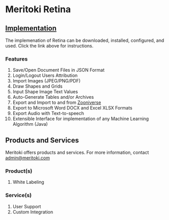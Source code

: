 # Meritoki Retina
## [Implementation](https://github.com/meritoki/retina-desktop-application/wiki/Implementation)
The implemenation of Retina can be downloaded, installed, configured, and used. Click the link above for instructions.

### Features
1. Save/Open Document Files in JSON Format
2. Login/Logout Users Attribution
3. Import Images (JPEG/PNG/PDF)
4. Draw Shapes and Grids
5. Input Shape Image Text Values
6. Auto-Generate Tables and/or Archives
7. Export and Import to and from [Zooniverse](https://www.zooniverse.org/)
8. Export to Microsoft Word DOCX and Excel XLSX Formats
9. Export Audio with Text-to-speech
11. Extensible Interface for implementation of any Machine Learning Algorithm (Java)

## Products and Services
Meritoki offers products and services. For more information, contact admin@meritoki.com

### Product(s)
1. White Labeling

### Service(s)
1. User Support
2. Custom Integration
